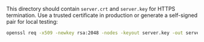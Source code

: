 This directory should contain `server.crt` and `server.key` for HTTPS termination.
Use a trusted certificate in production or generate a self-signed pair for local testing:

```bash
openssl req -x509 -newkey rsa:2048 -nodes -keyout server.key -out server.crt -days 365 -subj "/CN=localhost"
```
